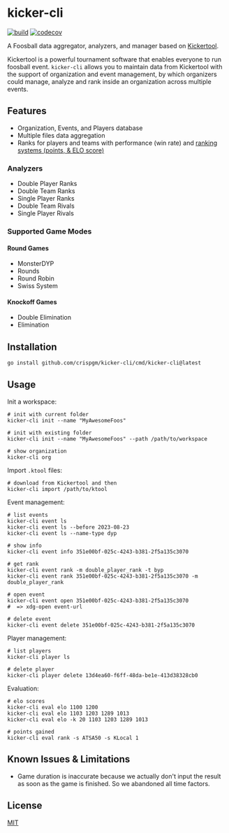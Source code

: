 # kicker-cli

[![build](https://github.com/crispgm/kicker-cli/actions/workflows/build.yml/badge.svg)](https://github.com/crispgm/kicker-cli/actions/workflows/build.yml)
[![codecov](https://codecov.io/gh/crispgm/kicker-cli/graph/badge.svg?token=MMGE8I5YNI)](https://codecov.io/gh/crispgm/kicker-cli)

A Foosball data aggregator, analyzers, and manager based on [Kickertool](https://app.kickertool.de/).

Kickertool is a powerful tournament software that enables everyone to run foosball event.
`kicker-cli` allows you to maintain data from Kickertool with the support of organization and event management,
by which organizers could manage, analyze and rank inside an organization across multiple events.

## Features

- Organization, Events, and Players database
- Multiple files data aggregation
- Ranks for players and teams with performance (win rate) and [ranking systems (points, & ELO score)](/docs/ranking_system.md)

### Analyzers

- Double Player Ranks
- Double Team Ranks
- Single Player Ranks
- Double Team Rivals
- Single Player Rivals

### Supported Game Modes

#### Round Games

- MonsterDYP
- Rounds
- Round Robin
- Swiss System

#### Knockoff Games

- Double Elimination
- Elimination

## Installation

```bash
go install github.com/crispgm/kicker-cli/cmd/kicker-cli@latest
```

## Usage

Init a workspace:
```shell
# init with current folder
kicker-cli init --name "MyAwesomeFoos"

# init with existing folder
kicker-cli init --name "MyAwesomeFoos" --path /path/to/workspace

# show organization
kicker-cli org
```

Import `.ktool` files:
```shell
# download from Kickertool and then
kicker-cli import /path/to/ktool
```

Event management:
```shell
# list events
kicker-cli event ls
kicker-cli event ls --before 2023-08-23
kicker-cli event ls --name-type dyp

# show info
kicker-cli event info 351e00bf-025c-4243-b381-2f5a135c3070

# get rank
kicker-cli event rank -m double_player_rank -t byp
kicker-cli event rank 351e00bf-025c-4243-b381-2f5a135c3070 -m double_player_rank

# open event
kicker-cli event open 351e00bf-025c-4243-b381-2f5a135c3070
#  => xdg-open event-url

# delete event
kicker-cli event delete 351e00bf-025c-4243-b381-2f5a135c3070
```

Player management:
```shell
# list players
kicker-cli player ls

# delete player
kicker-cli player delete 13d4ea60-f6ff-48da-be1e-413d38328cb0
```

Evaluation:
```shell
# elo scores
kicker-cli eval elo 1100 1200
kicker-cli eval elo 1103 1203 1289 1013
kicker-cli eval elo -k 20 1103 1203 1289 1013

# points gained
kicker-cli eval rank -s ATSA50 -s KLocal 1
```

## Known Issues & Limitations

- Game duration is inaccurate because we actually don't input the result as soon as the game is finished. So we abandoned all time factors.

## License

[MIT](/LICENSE)
